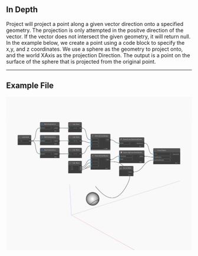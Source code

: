 ## In Depth
Project will project a point along a given vector direction onto a specified geometry. The projection is only attempted in the positve direction of the vector. If the vector does not intersect the given geometry, it will return null. In the example below, we create a point using a code block to specify the x,y, and z coordinates. We use a sphere as the geometry to project onto, and the world XAxis as the projection Direction. The output is a point on the surface of the sphere that is projected from the original point.
___
## Example File

![Project](./Autodesk.DesignScript.Geometry.Curve.Project_img.jpg)

